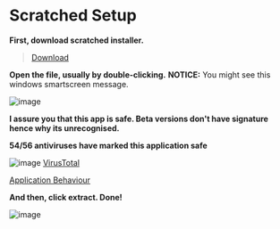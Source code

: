 # Scratched Setup

**First, download scratched installer.**
> [Download](https://www.youtube.com/watch?v=xvFZjo5PgG0)

**Open the file, usually by double-clicking.**
**NOTICE:** You might see this windows smartscreen message.

![image](https://user-images.githubusercontent.com/89841173/157375246-f6ab56be-054a-4aa9-8032-e7978197f4cf.png)

**I assure you that this app is safe. Beta versions don't have signature hence why its unrecognised.**

**54/56 antiviruses have marked this application safe**

![image](https://user-images.githubusercontent.com/89841173/157376174-3945cd32-2071-4d34-9f5d-755d39c8fc94.png)
[VirusTotal](https://www.virustotal.com/gui/file/ed789856ec1ed54956b685246b412fabfbc07308250ab145692174a7487282ac/detection)


[Application Behaviour](https://vtbehaviour.commondatastorage.googleapis.com/ed789856ec1ed54956b685246b412fabfbc07308250ab145692174a7487282ac_VirusTotal%20Jujubox.html?GoogleAccessId=758681729565-rc7fgq07icj8c9dm2gi34a4cckv235v1@developer.gserviceaccount.com&Expires=1646802293&Signature=mmRcQLBxGet96mGziW58l1pqwHjaCWPYizmVXh3NUW3LtTf3S5%2Ba2k%2BgYyrNFPn8qXMi3xYXmx4M%0AAMpRAaO5ePZKx6ez6JcwdaHnEZfMVG4MocTGu9D9tw%2F4KBEzbXEcZjYnugM1qjoaQS9pPj8P0L5O%0AZjF1v0D3ZKh8LBjceGA%3D&response-content-type=text%2Fhtml;)

**And then, click extract. Done!**

![image](https://user-images.githubusercontent.com/89841173/157376443-aceb3d72-5b19-4e2d-bb20-ed438cbdddde.png)


